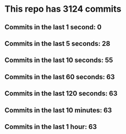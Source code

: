 # This repo has 3124 commits

## Commits in the last 1 second: 0
## Commits in the last 5 seconds: 28
## Commits in the last 10 seconds: 55
## Commits in the last 60 seconds: 63
## Commits in the last 120 seconds: 63
## Commits in the last 10 minutes: 63
## Commits in the last 1 hour: 63
